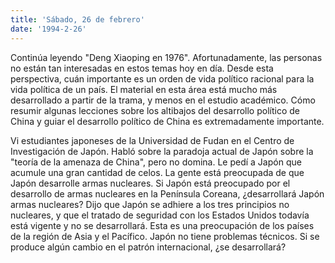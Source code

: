 ```yaml
---
title: 'Sábado, 26 de febrero'
date: '1994-2-26'
---
```

Continúa leyendo "Deng Xiaoping en 1976". Afortunadamente, las personas no están tan interesadas en estos temas hoy en día. Desde esta perspectiva, cuán importante es un orden de vida político racional para la vida política de un país. El material en esta área está mucho más desarrollado a partir de la trama, y ​​menos en el estudio académico. Cómo resumir algunas lecciones sobre los altibajos del desarrollo político de China y guiar el desarrollo político de China es extremadamente importante.

Vi estudiantes japoneses de la Universidad de Fudan en el Centro de Investigación de Japón. Habló sobre la paradoja actual de Japón sobre la "teoría de la amenaza de China", pero no domina. Le pedí a Japón que acumule una gran cantidad de celos. La gente está preocupada de que Japón desarrolle armas nucleares. Si Japón está preocupado por el desarrollo de armas nucleares en la Península Coreana, ¿desarrollará Japón armas nucleares? Dijo que Japón se adhiere a los tres principios no nucleares, y que el tratado de seguridad con los Estados Unidos todavía está vigente y no se desarrollará. Esta es una preocupación de los países de la región de Asia y el Pacífico. Japón no tiene problemas técnicos. Si se produce algún cambio en el patrón internacional, ¿se desarrollará?
